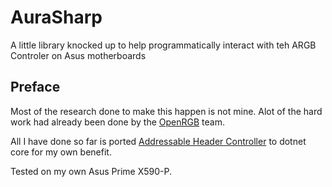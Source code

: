 ﻿# AuraSharp

A little library knocked up to help programmatically interact with teh ARGB Controler on Asus motherboards

## Preface
Most of the research done to make this happen is not mine. Alot of the hard work had already been done by the [OpenRGB](https://gitlab.com/CalcProgrammer1/OpenRGB) team.
    
All I have done so far is ported  [Addressable Header Controller](https://gitlab.com/cneil02/aura-addressable-header-controller) to dotnet core for my own benefit.

Tested on my own Asus Prime X590-P.